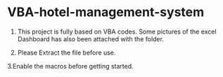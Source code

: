 # VBA-hotel-management-system

1. This project is fully based on VBA codes. Some pictures of the excel Dashboard has also been attached with the folder. 

2. Please Extract the file before use. 

3.Enable the macros before getting started.

